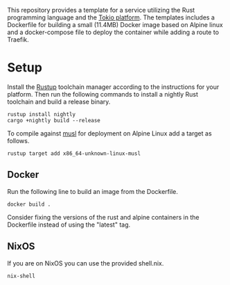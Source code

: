 This repository provides a template for a service utilizing the Rust programming language and the [Tokio platform](https://github.com/tokio-rs/tokio).
The templates includes a Dockerfile for building a small (11.4MB) Docker image based on Alpine linux and a docker-compose file to deploy the container while adding a route to Traefik.

# Setup
Install the [Rustup](https://rustup.rs/) toolchain manager according to the instructions for your platform.
Then run the following commands to install a nightly Rust toolchain and build a release binary.
```
rustup install nightly
cargo +nightly build --release
```
To compile against [musl](https://musl.libc.org/) for deployment on Alpine Linux add a target as follows.

```
rustup target add x86_64-unknown-linux-musl
```

## Docker

Run the following line to build an image from the Dockerfile.
```
docker build .
```
Consider fixing the versions of the rust and alpine containers in the Dockerfile instead of using the "latest" tag.

## NixOS
If you are on NixOS you can use the provided shell.nix.

```
nix-shell
```


